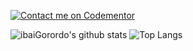 [![Contact me on Codementor](https://www.codementor.io/m-badges/ibaigorordo/find-me-on-cm-b.svg)](https://www.codementor.io/@ibaigorordo?refer=badge)

![ibaiGorordo's github stats](https://github-readme-stats.vercel.app/api?username=ibaiGorordo&show_icons=true)
![Top Langs](https://github-readme-stats.vercel.app/api/top-langs/?username=ibaiGorordo&hide=javascript,html,css,jupyter%20notebook&theme=tokyonight)

